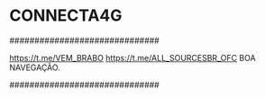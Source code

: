 # CONNECTA4G

##############################

https://t.me/VEM_BRABO
https://t.me/ALL_SOURCESBR_OFC
BOA NAVEGAÇÃO.

##############################

